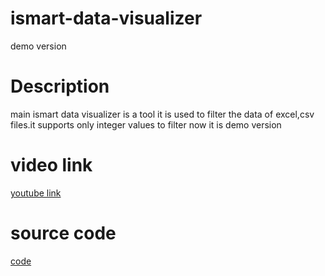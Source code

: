 # ismart-data-visualizer
demo version 

# Description
 main
ismart data visualizer is a tool it is used to filter the data of excel,csv files.it supports only integer values to filter now it is demo version

# video link
[youtube link](https://youtu.be/16IRBkTOc9I)

# source code
[code](https://github.com/kvvsatyaravi/ismart-data-visualizer)
